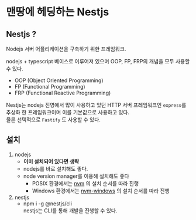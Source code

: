 # 맨땅에 헤딩하는 Nestjs

## Nestjs ?

Nodejs 서버 어플리케이션을 구축하기 위한 프레임워크.

nodejs + typescript 베이스로 이루어져 있으며 OOP, FP, FRP의 개념을 모두 사용할 수 있다.

* OOP (Object Oriented Programming)
* FP (Functional Programming)
* FRP (Functional Reactive Programming)

Nestjs는 nodejs 진영에서 많이 사용하고 있던 HTTP 서버 프레임워크인 `express`를 추상화 한 프레임워크이며 이를 기본값으로 사용하고 있다.  
물론 선택적으로 `Fastify` 도 사용할 수 있다.

## 설치

1. nodejs
   * **이미 설치되어 있다면 생략** 
   * nodejs를 바로 설치해도 좋다.
   * node version manager를 이용해 설치해도 좋다
     * POSIX 환경에서는 [nvm](https://github.com/nvm-sh/nvm) 의 설치 순서를 따라 진행
     * Windows 환경에서는 [nvm-windows](https://github.com/coreybutler/nvm-windows) 의 설치 순서를 따라 진행
2. nestjs
   * npm i -g @nestjs/cli  
     nestjs는 CLI를 통해 개발을 진행할 수 있다.
